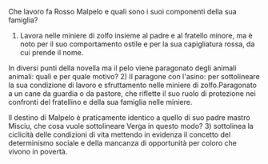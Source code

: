  Che lavoro fa Rosso Malpelo e quali sono i suoi componenti della sua famiglia?
 1) Lavora nelle miniere di zolfo insieme al padre e al fratello minore, ma è noto per il suo comportamento ostile e per la sua capigliatura rossa, da cui prende il nome.
 
 In diversi punti della novella ma il pelo viene paragonato degli animali animali: quali e per quale motivo?
 2) Il paragone con l'asino: per sottolineare la sua condizione di lavoro e sfruttamento nelle miniere di zolfo.Paragonato a un cane da guardia o da pastore, che riflette il suo ruolo di protezione nei confronti del fratellino e della sua famiglia nelle miniere.
 
Il destino di Malpelo è praticamente identico a quello di suo padre mastro Misciu, che cosa vuole sottolineare Verga in questo modo?
 3) sottolinea la ciclicità delle condizioni di vita mettendo in evidenza il concetto del determinismo sociale e della mancanza di opportunità per coloro che vivono in povertà.